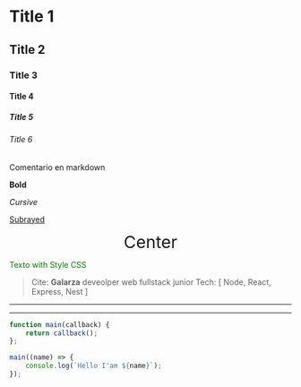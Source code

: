 # Title 1
## Title 2
### Title 3
#### Title 4
##### Title 5
###### Title 6

Comentario en markdown

**Bold**

_Cursive_

<ins>Subrayed</ins>

<center style="font-size:30px">Center</center>

<p style="color: green">Texto with Style CSS</p>

> Cite: 
**Galarza** deveolper web fullstack junior Tech: [ Node, React, Express, Nest ]

<hr>

---

```js
function main(callback) {
    return callback();
};

main((name) => {
    console.log(`Hello I'am ${name}`);
});
```